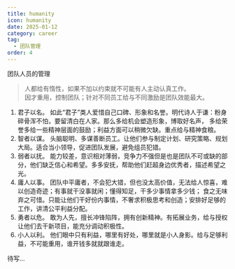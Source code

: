 ```yaml
---
title: humanity
icon: humanity
date: 2025-01-12
category: career
tag:
  - 团队管理
order: 4
---
```

团队人员的管理
> 人都给有惰性，如果不加以约束就不可能有人主动认真工作。  
> 因才重用，控制团队；针对不同员工给与不同激励是团队效能最大。

1. 君子以名。 如此“君子”类人爱惜自己口碑、形象和名誉。明代诗人于谦：粉身碎骨浑不怕，要留清白在人家。那么多给机会塑造形象，博取好名声，
多给荣誉多给一些精神层面的鼓励；利益方面可以稍微欠缺。重点给与精神食粮。
1. 智者以谋。 头脑聪明、多谋善断员工。让他们参与制定计划、研究策略、规划大局。适合当小领导，促进团队发展，避免组员犯错。
1. 弱者以抚。 能力较差，意识相对薄弱，竞争力不强但是也是团队不可或缺的部分，他们缺乏信心和希望。多多安抚，帮助他们赶超身边优秀者，描述希望之光。 
1. 庸人以事。 团队中平庸者，不会犯大错，但也没太高价值，无法给人惊喜，难以创造奇迹；有事就干没事就闲；懂得知足，干多少事情拿多少钱； 
食之无味弃之可惜。只能让他们干好份内事情，不奢求积极思考和创造；安排好足够的工作，讲清公平利益分配。
1. 勇者以危。 敢为人先，擅长冲锋陷阵，拥有创新精神。有拓展业务，给与授权让他们去干新项目，能充分调动积极性。
1. 小人以利。 他们眼中只有利益，哪里有好处，哪里就是小人身影。给与足够利益，不可能重用，谁开钱多就就跟谁走。

<!-- more -->
待写...
